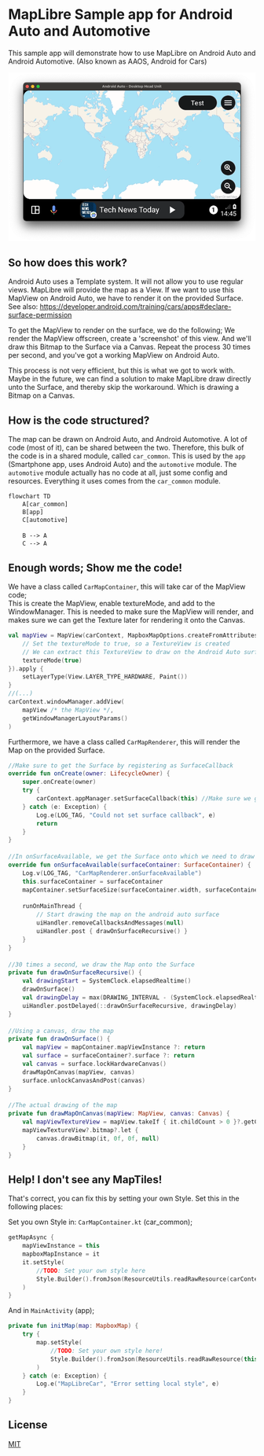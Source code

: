 MapLibre Sample app for Android Auto and Automotive
===================================================

This sample app will demonstrate how to use MapLibre on Android Auto and Android Automotive.
(Also known as AAOS, Android for Cars)

![](screenshots/screenshot1.png "Screenshot of MapLibre on Android Auto")

So how does this work?
----------------------
Android Auto uses a Template system. It will not allow you to use regular views.
MapLibre will provide the map as a View. If we want to use this MapView on Android Auto, we have to render it on the provided Surface.
See also: https://developer.android.com/training/cars/apps#declare-surface-permission

To get the MapView to render on the surface, we do the following;
We render the MapView offscreen, create a 'screenshot' of this view. 
And we'll draw this Bitmap to the Surface via a Canvas.
Repeat the process 30 times per second, and you've got a working MapView on Android Auto.

This process is not very efficient, but this is what we got to work with.
Maybe in the future, we can find a solution to make MapLibre draw directly unto the Surface,
and thereby skip the workaround. Which is drawing a Bitmap on a Canvas.


How is the code structured?
---------------------------
The map can be drawn on Android Auto, and Android Automotive. A lot of code (most of it), can be shared between the two.
Therefore, this bulk of the code is in a shared module, called `car_common`. This is used by the `app` (Smartphone app, uses Android Auto) and the `automotive` module.
The `automotive` module actually has no code at all, just some config and resources. Everything it uses comes from the `car_common` module.

```mermaid
flowchart TD
    A[car_common] 
    B[app]
    C[automotive]
    
    B --> A
    C --> A
```


Enough words; Show me the code!
-------------------------------

We have a class called `CarMapContainer`, this will take car of the MapView code;  
This is create the MapView, enable textureMode, and add to the WindowManager. 
This is needed to make sure the MapView will render, and makes sure we can get the Texture later for rendering it onto the Canvas.
```kotlin
val mapView = MapView(carContext, MapboxMapOptions.createFromAttributes(carContext).apply {
    // Set the textureMode to true, so a TextureView is created
    // We can extract this TextureView to draw on the Android Auto surface
    textureMode(true)
}).apply {
    setLayerType(View.LAYER_TYPE_HARDWARE, Paint())
}
//(...)
carContext.windowManager.addView(
    mapView /* the MapView */,
    getWindowManagerLayoutParams()
)
```

Furthermore, we have a class called `CarMapRenderer`, this will render the Map on the provided Surface.
```kotlin
//Make sure to get the Surface by registering as SurfaceCallback
override fun onCreate(owner: LifecycleOwner) {
    super.onCreate(owner)
    try {
        carContext.appManager.setSurfaceCallback(this) //Make sure we get the Surface from Android Auto
    } catch (e: Exception) {
        Log.e(LOG_TAG, "Could not set surface callback", e)
        return
    }
}

//In onSurfaceAvailable, we get the Surface onto which we need to draw the map
override fun onSurfaceAvailable(surfaceContainer: SurfaceContainer) {
    Log.v(LOG_TAG, "CarMapRenderer.onSurfaceAvailable")
    this.surfaceContainer = surfaceContainer
    mapContainer.setSurfaceSize(surfaceContainer.width, surfaceContainer.height)

    runOnMainThread {
        // Start drawing the map on the android auto surface
        uiHandler.removeCallbacksAndMessages(null)
        uiHandler.post { drawOnSurfaceRecursive() }
    }
}

//30 times a second, we draw the Map onto the Surface
private fun drawOnSurfaceRecursive() {
    val drawingStart = SystemClock.elapsedRealtime()
    drawOnSurface()
    val drawingDelay = max(DRAWING_INTERVAL - (SystemClock.elapsedRealtime() - drawingStart), 0L)
    uiHandler.postDelayed(::drawOnSurfaceRecursive, drawingDelay)
}

//Using a canvas, draw the map
private fun drawOnSurface() {
    val mapView = mapContainer.mapViewInstance ?: return
    val surface = surfaceContainer?.surface ?: return
    val canvas = surface.lockHardwareCanvas()
    drawMapOnCanvas(mapView, canvas)
    surface.unlockCanvasAndPost(canvas)
}

//The actual drawing of the map
private fun drawMapOnCanvas(mapView: MapView, canvas: Canvas) {
    val mapViewTextureView = mapView.takeIf { it.childCount > 0 }?.getChildAt(0) as? TextureView
    mapViewTextureView?.bitmap?.let {
        canvas.drawBitmap(it, 0f, 0f, null)
    }
}

```

Help! I don't see any MapTiles!
-------------------------------

That's correct, you can fix this by setting your own Style.
Set this in the following places:

Set you own Style in: `CarMapContainer.kt` (car_common);
```kotlin
getMapAsync {
    mapViewInstance = this
    mapboxMapInstance = it
    it.setStyle(
        //TODO: Set your own style here
        Style.Builder().fromJson(ResourceUtils.readRawResource(carContext, R.raw.local_style))
    )
}
```
And in `MainActivity` (app);
```kotlin
private fun initMap(map: MapboxMap) {
    try {
        map.setStyle(
            //TODO: Set your own style here!
            Style.Builder().fromJson(ResourceUtils.readRawResource(this, R.raw.local_style))
        )
    } catch (e: Exception) {
        Log.e("MapLibreCar", "Error setting local style", e)
    }
}
```

License
-------
[MIT](LICENSE)